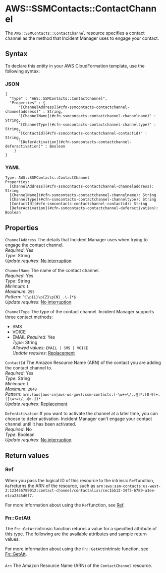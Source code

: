 # AWS::SSMContacts::ContactChannel<a name="aws-resource-ssmcontacts-contactchannel"></a>

The `AWS::SSMContacts::ContactChannel` resource specifies a contact channel as the method that Incident Manager uses to engage your contact\.

## Syntax<a name="aws-resource-ssmcontacts-contactchannel-syntax"></a>

To declare this entity in your AWS CloudFormation template, use the following syntax:

### JSON<a name="aws-resource-ssmcontacts-contactchannel-syntax.json"></a>

```
{
  "Type" : "AWS::SSMContacts::ContactChannel",
  "Properties" : {
      "[ChannelAddress](#cfn-ssmcontacts-contactchannel-channeladdress)" : String,
      "[ChannelName](#cfn-ssmcontacts-contactchannel-channelname)" : String,
      "[ChannelType](#cfn-ssmcontacts-contactchannel-channeltype)" : String,
      "[ContactId](#cfn-ssmcontacts-contactchannel-contactid)" : String,
      "[DeferActivation](#cfn-ssmcontacts-contactchannel-deferactivation)" : Boolean
    }
}
```

### YAML<a name="aws-resource-ssmcontacts-contactchannel-syntax.yaml"></a>

```
Type: AWS::SSMContacts::ContactChannel
Properties: 
  [ChannelAddress](#cfn-ssmcontacts-contactchannel-channeladdress): String
  [ChannelName](#cfn-ssmcontacts-contactchannel-channelname): String
  [ChannelType](#cfn-ssmcontacts-contactchannel-channeltype): String
  [ContactId](#cfn-ssmcontacts-contactchannel-contactid): String
  [DeferActivation](#cfn-ssmcontacts-contactchannel-deferactivation): Boolean
```

## Properties<a name="aws-resource-ssmcontacts-contactchannel-properties"></a>

`ChannelAddress`  <a name="cfn-ssmcontacts-contactchannel-channeladdress"></a>
The details that Incident Manager uses when trying to engage the contact channel\.  
*Required*: Yes  
*Type*: String  
*Update requires*: [No interruption](https://docs.aws.amazon.com/AWSCloudFormation/latest/UserGuide/using-cfn-updating-stacks-update-behaviors.html#update-no-interrupt)

`ChannelName`  <a name="cfn-ssmcontacts-contactchannel-channelname"></a>
The name of the contact channel\.  
*Required*: Yes  
*Type*: String  
*Minimum*: `1`  
*Maximum*: `255`  
*Pattern*: `^[\p{L}\p{Z}\p{N}_.\-]*$`  
*Update requires*: [No interruption](https://docs.aws.amazon.com/AWSCloudFormation/latest/UserGuide/using-cfn-updating-stacks-update-behaviors.html#update-no-interrupt)

`ChannelType`  <a name="cfn-ssmcontacts-contactchannel-channeltype"></a>
The type of the contact channel\. Incident Manager supports three contact methods:  
+ SMS
+ VOICE
+ EMAIL
*Required*: Yes  
*Type*: String  
*Allowed values*: `EMAIL | SMS | VOICE`  
*Update requires*: [Replacement](https://docs.aws.amazon.com/AWSCloudFormation/latest/UserGuide/using-cfn-updating-stacks-update-behaviors.html#update-replacement)

`ContactId`  <a name="cfn-ssmcontacts-contactchannel-contactid"></a>
The Amazon Resource Name \(ARN\) of the contact you are adding the contact channel to\.  
*Required*: Yes  
*Type*: String  
*Minimum*: `1`  
*Maximum*: `2048`  
*Pattern*: `arn:(aws|aws-cn|aws-us-gov):ssm-contacts:[-\w+=\/,.@]*:[0-9]+:([\w+=\/,.@:-])*`  
*Update requires*: [Replacement](https://docs.aws.amazon.com/AWSCloudFormation/latest/UserGuide/using-cfn-updating-stacks-update-behaviors.html#update-replacement)

`DeferActivation`  <a name="cfn-ssmcontacts-contactchannel-deferactivation"></a>
If you want to activate the channel at a later time, you can choose to defer activation\. Incident Manager can't engage your contact channel until it has been activated\.  
*Required*: No  
*Type*: Boolean  
*Update requires*: [No interruption](https://docs.aws.amazon.com/AWSCloudFormation/latest/UserGuide/using-cfn-updating-stacks-update-behaviors.html#update-no-interrupt)

## Return values<a name="aws-resource-ssmcontacts-contactchannel-return-values"></a>

### Ref<a name="aws-resource-ssmcontacts-contactchannel-return-values-ref"></a>

When you pass the logical ID of this resource to the intrinsic `Ref`function, `Ref`returns the ARN of the resource, such as `arn:aws:ssm-contacts:us-west-2:123456789012:contact-channel/contactalias/cec1bb12-34f5-6789-a1ee-e1ca2345d6f7`\.

For more information about using the `Ref`function, see [Ref](https://docs.aws.amazon.com/AWSCloudFormation/latest/UserGuide/intrinsic-function-reference-ref.html)\.

### Fn::GetAtt<a name="aws-resource-ssmcontacts-contactchannel-return-values-fn--getatt"></a>

The `Fn::GetAtt`intrinsic function returns a value for a specified attribute of this type\. The following are the available attributes and sample return values\.

For more information about using the `Fn::GetAtt`intrinsic function, see [Fn::GetAtt](https://docs.aws.amazon.com/AWSCloudFormation/latest/UserGuide/intrinsic-function-reference-getatt.html)\.

#### <a name="aws-resource-ssmcontacts-contactchannel-return-values-fn--getatt-fn--getatt"></a>

`Arn`  <a name="Arn-fn::getatt"></a>
The Amazon Resource Name \(ARN\) of the `ContactChannel` resource\.